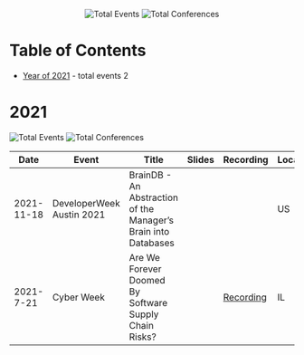 <div align='center'><p><img src="https://img.shields.io/badge/total-2-blue?style=flat-square" alt="Total Events">  <img src="https://img.shields.io/badge/conferences-2-red?style=flat-square" alt="Total Conferences">   </p>
</div>
  
# Table of Contents


 - [Year of 2021](#2021) - total events 2

# 2021


![Total Events](https://img.shields.io/badge/total-2-blue?style=flat-square)  ![Total Conferences](https://img.shields.io/badge/conferences-2-red?style=flat-square)   


| Date | Event | Title | Slides | Recording | Location | Language |
| ---- | ----- | ----- | ------ | --------- | -------- | -------- |
| 2021-11-18 | DeveloperWeek Austin 2021 | BrainDB - An Abstraction of the Manager’s Brain into Databases |  |  | US | English |
| 2021-7-21 | Cyber Week | Are We Forever Doomed By Software Supply Chain Risks? |  | [Recording](https://www.youtube.com/watch?v=x74sMCaZKbg&ab_channel=Snyk) | IL | English |



